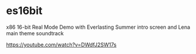 # es16bit
x86 16-bit Real Mode Demo with Everlasting Summer intro screen and Lena main theme soundtrack

https://youtube.com/watch?v=DWdfJ2SW17s
